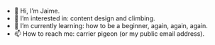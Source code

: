 - 👋 Hi, I’m Jaime. 
- 👀 I’m interested in: content design and climbing.
- 🌱 I’m currently learning: how to be a beginner, again, again, again. 
- 📫 How to reach me: carrier pigeon (or my public email address).

<!---
jlevick/jlevick is a ✨ special ✨ repository because its `README.md` (this file) appears on your GitHub profile.
You can click the Preview link to take a look at your changes.
--->
